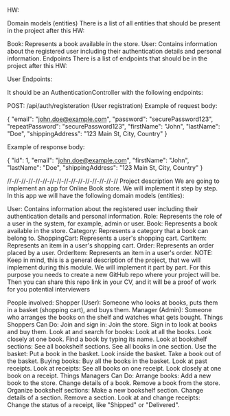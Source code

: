 HW:

Domain models (entities)
There is a list of all entities that should be present in the project after this HW:

Book: Represents a book available in the store.
User: Contains information about the registered user including their authentication details and personal information.
Endpoints
There is a list of endpoints that should be in the project after this HW:

User Endpoints:

It should be an AuthenticationController with the following endpoints:

POST: /api/auth/registeration (User registration)
Example of request body:

{
"email": "john.doe@example.com",
"password": "securePassword123",
"repeatPassword": "securePassword123",
"firstName": "John",
"lastName": "Doe",
"shippingAddress": "123 Main St, City, Country"
}

Example of response body:

{
"id": 1,
"email": "john.doe@example.com",
"firstName": "John",
"lastName": "Doe",
"shippingAddress": "123 Main St, City, Country"
}


//-//-//-//-//-//-//-//-//-//-//-//-//-//-//-//
Project description
We are going to implement an app for Online Book store. We will implement it step by step. 
In this app we will have the following domain models (entities):

User: Contains information about the registered user including their authentication details and personal information.
Role: Represents the role of a user in the system, for example, admin or user.
Book: Represents a book available in the store.
Category: Represents a category that a book can belong to.
ShoppingCart: Represents a user's shopping cart.
CartItem: Represents an item in a user's shopping cart.
Order: Represents an order placed by a user.
OrderItem: Represents an item in a user's order.
NOTE: Keep in mind, this is a general description of the project, that we will implement during this module. 
We will implement it part by part. For this purpose you needs to create a new GitHub repo where your project will be. 
Then you can share this repo link in your CV, and it will be a proof of work for you potential interviewers

People involved:
Shopper (User): Someone who looks at books, puts them in a basket (shopping cart), and buys them.
Manager (Admin): Someone who arranges the books on the shelf and watches what gets bought.
Things Shoppers Can Do:
Join and sign in:
Join the store.
Sign in to look at books and buy them.
Look at and search for books:
Look at all the books.
Look closely at one book.
Find a book by typing its name.
Look at bookshelf sections:
See all bookshelf sections.
See all books in one section.
Use the basket:
Put a book in the basket.
Look inside the basket.
Take a book out of the basket.
Buying books:
Buy all the books in the basket.
Look at past receipts.
Look at receipts:
See all books on one receipt.
Look closely at one book on a receipt.
Things Managers Can Do:
Arrange books:
Add a new book to the store.
Change details of a book.
Remove a book from the store.
Organize bookshelf sections:
Make a new bookshelf section.
Change details of a section.
Remove a section.
Look at and change receipts:
Change the status of a receipt, like "Shipped" or "Delivered".